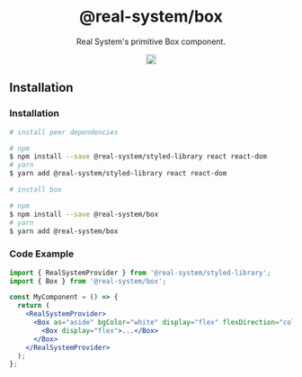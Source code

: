 <h1 align="center">@real-system/box</h1>
<p align="center">Real System's primitive Box component.</p>
<p align="center">
<a href="https://www.npmjs.com/package/@real-system/box"><img src="https://badgen.net/npm/v/@real-system/box?label=&icon=npm&color=blue" alt="npm version" height="18"/></a>
</p>

## Installation

### Installation

```bash
# install peer dependencies

# npm
$ npm install --save @real-system/styled-library react react-dom
# yarn
$ yarn add @real-system/styled-library react react-dom

# install box

# npm
$ npm install --save @real-system/box
# yarn
$ yarn add @real-system/box
```

### Code Example

```jsx
import { RealSystemProvider } from '@real-system/styled-library';
import { Box } from '@real-system/box';

const MyComponent = () => {
  return (
    <RealSystemProvider>
      <Box as="aside" bgColor="white" display="flex" flexDirection="column">
        <Box display="flex">...</Box>
      </Box>
    </RealSystemProvider>
  );
};
```
